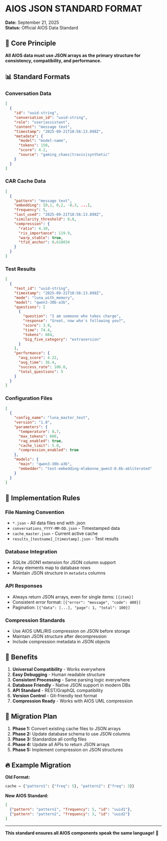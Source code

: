 # AIOS JSON STANDARD FORMAT
**Date:** September 21, 2025  
**Status:** Official AIOS Data Standard

## 🎯 Core Principle
**All AIOS data must use JSON arrays as the primary structure for consistency, compatibility, and performance.**

## 📊 Standard Formats

### **Conversation Data**
```json
[
  {
    "id": "uuid-string",
    "conversation_id": "uuid-string", 
    "role": "user|assistant",
    "content": "message text",
    "timestamp": "2025-09-21T18:56:13.898Z",
    "metadata": {
      "model": "model-name",
      "tokens": 150,
      "score": 4.2,
      "source": "gaming_chaos|travis|synthetic"
    }
  }
]
```

### **CAR Cache Data**
```json
[
  {
    "pattern": "message text",
    "embedding": [0.1, 0.2, -0.3, ...],
    "frequency": 5,
    "last_used": "2025-09-21T18:56:13.898Z",
    "similarity_threshold": 0.8,
    "compression": {
      "ratio": 4.10,
      "ris_importance": 119.9,
      "warp_stable": true,
      "tfid_anchor": 0.618034
    }
  }
]
```

### **Test Results**
```json
[
  {
    "test_id": "uuid-string",
    "timestamp": "2025-09-21T18:56:13.898Z",
    "mode": "luna_with_memory",
    "model": "qwen3-30b-a3b",
    "questions": [
      {
        "question": "I am someone who takes charge",
        "response": "Great, now who's following you?",
        "score": 3.9,
        "time": 74.4,
        "tokens": 604,
        "big_five_category": "extraversion"
      }
    ],
    "performance": {
      "avg_score": 4.22,
      "avg_time": 36.4,
      "success_rate": 100.0,
      "total_questions": 5
    }
  }
]
```

### **Configuration Files**
```json
[
  {
    "config_name": "luna_master_test",
    "version": "1.0",
    "parameters": {
      "temperature": 0.7,
      "max_tokens": 600,
      "rag_enabled": true,
      "cache_limit": 5.0,
      "compression_enabled": true
    },
    "models": {
      "main": "qwen3-30b-a3b",
      "embedder": "text-embedding-mlabonne_qwen3-0.6b-abliterated"
    }
  }
]
```

## 🔧 Implementation Rules

### **File Naming Convention**
- `*.json` - All data files end with .json
- `conversations_YYYY-MM-DD.json` - Timestamped data
- `cache_master.json` - Current active cache
- `results_[testname]_[timestamp].json` - Test results

### **Database Integration**
- SQLite JSON1 extension for JSON column support
- Array elements map to database rows
- Maintain JSON structure in `metadata` columns

### **API Responses**
- Always return JSON arrays, even for single items: `[{item}]`
- Consistent error format: `[{"error": "message", "code": 400}]`
- Pagination: `[{"data": [...], "page": 1, "total": 100}]`

### **Compression Standards**
- Use AIOS UML/RIS compression on JSON before storage
- Maintain JSON structure after decompression
- Include compression metadata in JSON objects

## 🎯 Benefits

1. **Universal Compatibility** - Works everywhere
2. **Easy Debugging** - Human readable structure  
3. **Consistent Processing** - Same parsing logic everywhere
4. **Database Friendly** - Native JSON support in modern DBs
5. **API Standard** - REST/GraphQL compatibility
6. **Version Control** - Git-friendly text format
7. **Compression Ready** - Works with AIOS UML compression

## 📝 Migration Plan

1. **Phase 1:** Convert existing cache files to JSON arrays
2. **Phase 2:** Update database schema to use JSON columns
3. **Phase 3:** Standardize all config files
4. **Phase 4:** Update all APIs to return JSON arrays
5. **Phase 5:** Implement compression on JSON structures

## 🔥 Example Migration

**Old Format:**
```python
cache = {"pattern1": {"freq": 5}, "pattern2": {"freq": 3}}
```

**New AIOS Standard:**
```json
[
  {"pattern": "pattern1", "frequency": 5, "id": "uuid1"},
  {"pattern": "pattern2", "frequency": 3, "id": "uuid2"}
]
```

---
**This standard ensures all AIOS components speak the same language!** 🚀
